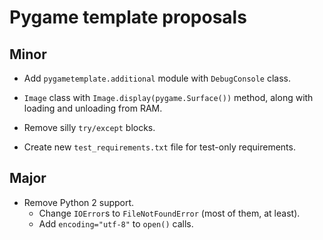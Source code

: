 # Pygame template proposals

## Minor

* Add `pygametemplate.additional` module with `DebugConsole` class.

* `Image` class with `Image.display(pygame.Surface())` method,
along with loading and unloading from RAM.

* Remove silly `try/except` blocks.

* Create new `test_requirements.txt` file for test-only requirements.

## Major

* Remove Python 2 support.
    * Change `IOError`s to `FileNotFoundError` (most of them, at least).
    * Add `encoding="utf-8"` to `open()` calls.
